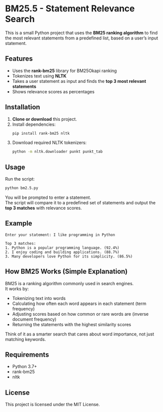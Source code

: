 # BM25.5 - Statement Relevance Search

This is a small Python project that uses the **BM25 ranking algorithm** to find the most relevant statements from a predefined list, based on a user’s input statement.

## Features
- Uses the **rank-bm25** library for BM25Okapi ranking
- Tokenizes text using **NLTK**
- Takes a user statement as input and finds the **top 3 most relevant statements**
- Shows relevance scores as percentages

## Installation

1. **Clone or download** this project.
2. Install dependencies:
   ```bash
   pip install rank-bm25 nltk
   ```
3. Download required NLTK tokenizers:
   ```bash
   python -m nltk.downloader punkt punkt_tab
   ```

## Usage

Run the script:
```bash
python bm2.5.py
```

You will be prompted to enter a statement.  
The script will compare it to a predefined set of statements and output the **top 3 matches** with relevance scores.

## Example
```
Enter your statement: I like programming in Python

Top 3 matches:
1. Python is a popular programming language. (92.4%)
2. I enjoy coding and building applications. (88.7%)
3. Many developers love Python for its simplicity. (86.5%)
```

## How BM25 Works (Simple Explanation)
BM25 is a ranking algorithm commonly used in search engines.  
It works by:
- Tokenizing text into words
- Calculating how often each word appears in each statement (term frequency)
- Adjusting scores based on how common or rare words are (inverse document frequency)
- Returning the statements with the highest similarity scores

Think of it as a smarter search that cares about word importance, not just matching keywords.

## Requirements
- Python 3.7+
- rank-bm25
- nltk

## License
This project is licensed under the MIT License.

